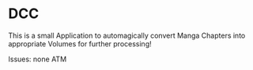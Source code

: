# DCC
This is a small Application to automagically convert Manga Chapters into appropriate Volumes for further processing!

Issues:
none ATM

